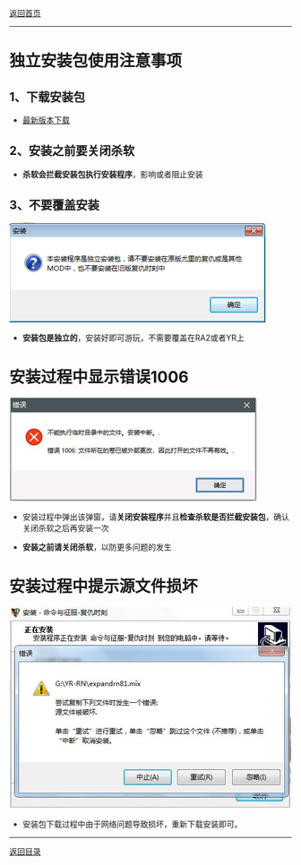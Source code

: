 [返回首页](./Home)

***

# 独立安装包使用注意事项

## 1、下载安装包

- [最新版本下载](./最新版本下载)

## 2、安装之前要关闭杀软

- **杀软会拦截安装包执行安装程序**，影响或者阻止安装

## 3、不要覆盖安装

![](./azbjc1.png)

- **安装包是独立的**，安装好即可游玩，不需要覆盖在RA2或者YR上


# 安装过程中显示错误1006

![](./1006.jpg)

- 安装过程中弹出该弹窗，请**关闭安装程序**并且**检查杀软是否拦截安装包**，确认关闭杀软之后再安装一次

- **安装之前请关闭杀软**，以防更多问题的发生

# 安装过程中提示源文件损坏
![](filecorrupted.jpg)

- 安装包下载过程中由于网络问题导致损坏，重新下载安装即可。

***
[返回目录](./常见问题指南)
